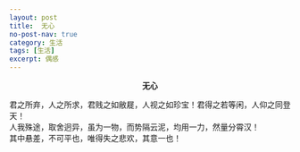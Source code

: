 ```yaml
---
layout: post
title:  无心
no-post-nav: true
category: 生活
tags: [生活]
excerpt: 偶感
---
```


**<center>无心</center>**

君之所弃，人之所求，君贱之如敝屣，人视之如珍宝！君得之若等闲，人仰之同登天！  
人我殊途，取舍迥异，虽为一物，而势隔云泥，均用一力，然量分霄汉！  
其中悬差，不可平也，唯得失之悲欢，其意一也！